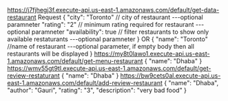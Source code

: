 https://j7fjhegj3f.execute-api.us-east-1.amazonaws.com/default/get-data-restaurant
Request
{
"city": "Toronto"  // city of restaurant  ---optional paramneter
"rating": "2"     // minimum rating required for restaurant  ---optional paramneter
"availability": true  // filter restaurants to show only available restaturants ---optional paramneter
}
OR
{
"name": "Toronto"  //name of restaurant ---optional parameter, if empty body then all restaurants will               be displayed
}
https://my8t0lawo1.execute-api.us-east-1.amazonaws.com/default/get-menu-restaurant
{
"name": "Dhaba"
}
https://wmv55gt9tl.execute-api.us-east-1.amazonaws.com/default/get-review-restaturant
{
"name": "Dhaba"
}
https://bw9cets0al.execute-api.us-east-1.amazonaws.com/default/add-review-restaurant
{
"name": "Dhaba",
"author": "Gauri",
"rating": "3",
"description": "very bad food"
}